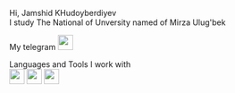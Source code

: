 Hi, Jamshid KHudoyberdiyev <br>
I study The National of Unversity named of Mirza Ulug'bek <br>

My telegram <a href="https://t.me/Jamshid_7112">
<img src="https://mpng.subpng.com/20180605/ef/kisspng-telegram-encapsulated-postscript-transfer-5b170605610126.3859681215282355253974.jpg" width="27px">
</a>


Languages and Tools I work with  <br>
<code><img src="https://w7.pngwing.com/pngs/201/90/png-transparent-logo-html-html5.png" width="27px"></code>
<code><img src="https://e6.pngbyte.com/pngpicture/216513/png-Circle-Html-Css-css-logo.png" width="27px"></code>
<code><img src="https://banner2.cleanpng.com/20180421/feq/kisspng-web-development-node-js-socket-io-javascript-netwo-modernization-5adab811677023.4675225415242834094237.jpg" width="27px"></code>
